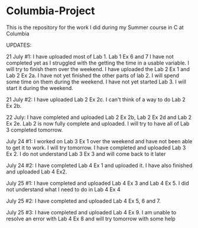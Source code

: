 
# Columbia-Project

This is the repository for the work I did during my Summer course in C at Columbia

UPDATES:

21 July #1: I have uploaded most of Lab 1. Lab 1 Ex 6 and 7 I have not completed yet as I struggled with the getting the time in a   usable variable. I will try to finish them over the weekend.
I have uploaded the Lab 2 Ex 1 and Lab 2 Ex 2a. I have not yet finished the other parts of lab 2. I will spend some time on them during the weekend.
I have not yet started Lab 3. I will start it during the weekend.

21 July #2: I have uploaded Lab 2 Ex 2c. I can't think of a way to do Lab 2 Ex 2b.

22 July: I have completed and uploaded Lab 2 Ex 2b, Lab 2 Ex 2d and Lab 2 Ex 2e. Lab 2 is now fully complete and uploaded. I will try to have all of Lab 3 completed tomorrow.

July 24 #1: I worked on Lab 3 Ex 1 over the weekend and have not been able to get it to work. I will try tomorrow. I have completed and uploaded Lab 3 Ex 2. I do not understand Lab 3 Ex 3 and will come back to it later

July 24 #2: I have completed Lab 4 Ex 1 and uploaded it. I have also finished and uploaded Lab 4 Ex2.

July 25 #1: I have completed and uploaded Lab 4 Ex 3 and Lab 4 Ex 5. I did not understand what I need to do in Lab 4 Ex 4

July 25 #2: I have completed and uploaded Lab 4 Ex 5, 6 and 7.

July 25 #3: I have completed and uploaded Lab 4 Ex 9. I am unable to resolve an error with Lab 4 Ex 8 and will try tomorrow with some help
